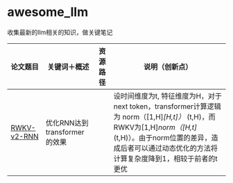 # awesome_llm
收集最新的llm相关的知识，做关键笔记

|    论文题目    |   关键词＋概述   | 资源路径 | 说明（创新点） |
| ----------- | ------------------- | ----- | -------|
|[RWKV-v2-RNN](https://zhuanlan.zhihu.com/p/514840332)|优化RNN达到transformer的效果||设时间维度为t, 特征维度为H，对于next token，transformer计算逻辑为 norm（[1,H]*[H,t]）* (t,H)，而RWKV为[1,H]*norm（[H,t]* (t,H)）。由于norm位置的差异，造成后者可以通过动态优化的方法将计算复杂度降到1，相较于前者的t更优|
